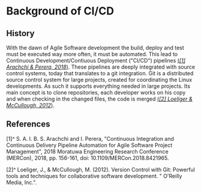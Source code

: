 # Background of CI/CD

## History

With the dawn of Agile Software development the build, deploy and test must be executed way more often, it must be automated. This lead to Continuous Development/Contiuous Deployment ("CI/CD") pipelines [(_[1] Arachchi & Perera, 2018_)](#1).
These pipelines are deeply integrated with source control systems, today that translates to a git integration. Git is a distributed source control system for large projects, created for coordinating the Linux developments. As such it supports everything needed in large projects. Its main concept is to clone repositories, each developer works on his copy and when checking in the changed files, the code is merged [(_[2] Loeliger & McCullough, 2012_)](#2).





## References

<a id="1">[1]</a>^ S. A. I. B. S. Arachchi and I. Perera, "Continuous Integration and Continuous Delivery Pipeline Automation for Agile Software Project Management", 2018 Moratuwa Engineering Research Conference (MERCon), 2018, pp. 156-161, doi: 10.1109/MERCon.2018.8421965.

<a id="2">[2]</a>^ Loeliger, J., & McCullough, M. (2012). Version Control with Git: Powerful tools and techniques for collaborative software development. " O'Reilly Media, Inc.".
